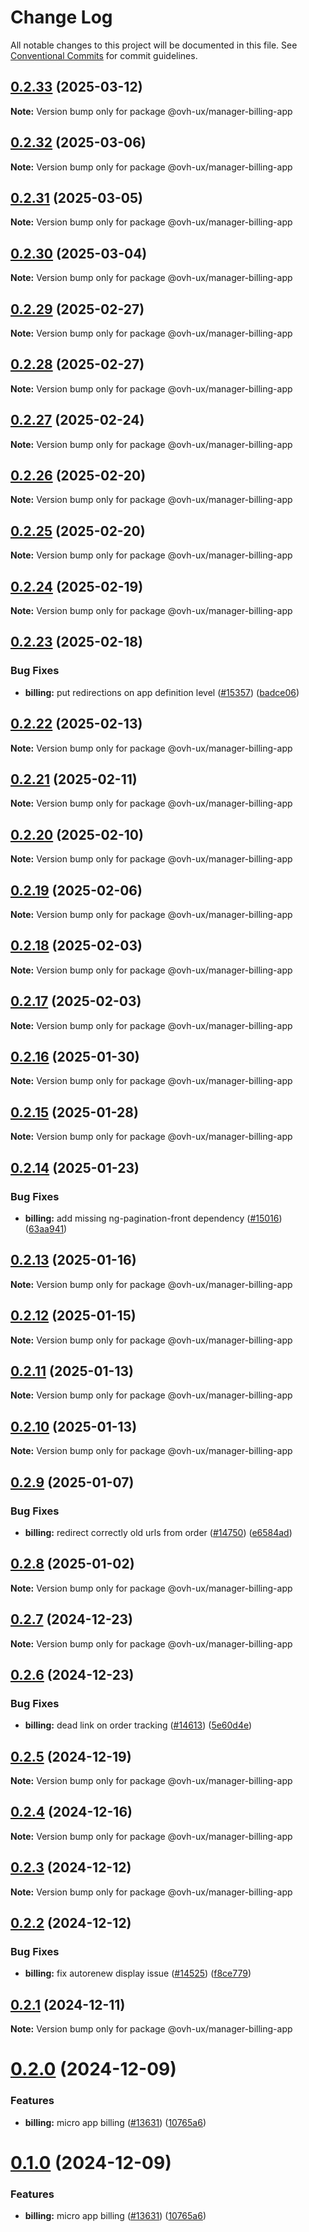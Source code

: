 # Change Log

All notable changes to this project will be documented in this file.
See [Conventional Commits](https://conventionalcommits.org) for commit guidelines.

## [0.2.33](https://github.com/ovh/manager/compare/@ovh-ux/manager-billing-app@0.2.32...@ovh-ux/manager-billing-app@0.2.33) (2025-03-12)

**Note:** Version bump only for package @ovh-ux/manager-billing-app





## [0.2.32](https://github.com/ovh/manager/compare/@ovh-ux/manager-billing-app@0.2.31...@ovh-ux/manager-billing-app@0.2.32) (2025-03-06)

**Note:** Version bump only for package @ovh-ux/manager-billing-app





## [0.2.31](https://github.com/ovh/manager/compare/@ovh-ux/manager-billing-app@0.2.30...@ovh-ux/manager-billing-app@0.2.31) (2025-03-05)

**Note:** Version bump only for package @ovh-ux/manager-billing-app





## [0.2.30](https://github.com/ovh/manager/compare/@ovh-ux/manager-billing-app@0.2.29...@ovh-ux/manager-billing-app@0.2.30) (2025-03-04)

**Note:** Version bump only for package @ovh-ux/manager-billing-app





## [0.2.29](https://github.com/ovh/manager/compare/@ovh-ux/manager-billing-app@0.2.28...@ovh-ux/manager-billing-app@0.2.29) (2025-02-27)

**Note:** Version bump only for package @ovh-ux/manager-billing-app





## [0.2.28](https://github.com/ovh/manager/compare/@ovh-ux/manager-billing-app@0.2.27...@ovh-ux/manager-billing-app@0.2.28) (2025-02-27)

**Note:** Version bump only for package @ovh-ux/manager-billing-app





## [0.2.27](https://github.com/ovh/manager/compare/@ovh-ux/manager-billing-app@0.2.26...@ovh-ux/manager-billing-app@0.2.27) (2025-02-24)

**Note:** Version bump only for package @ovh-ux/manager-billing-app





## [0.2.26](https://github.com/ovh/manager/compare/@ovh-ux/manager-billing-app@0.2.25...@ovh-ux/manager-billing-app@0.2.26) (2025-02-20)

**Note:** Version bump only for package @ovh-ux/manager-billing-app





## [0.2.25](https://github.com/ovh/manager/compare/@ovh-ux/manager-billing-app@0.2.24...@ovh-ux/manager-billing-app@0.2.25) (2025-02-20)

**Note:** Version bump only for package @ovh-ux/manager-billing-app





## [0.2.24](https://github.com/ovh/manager/compare/@ovh-ux/manager-billing-app@0.2.23...@ovh-ux/manager-billing-app@0.2.24) (2025-02-19)

**Note:** Version bump only for package @ovh-ux/manager-billing-app





## [0.2.23](https://github.com/ovh/manager/compare/@ovh-ux/manager-billing-app@0.2.22...@ovh-ux/manager-billing-app@0.2.23) (2025-02-18)


### Bug Fixes

* **billing:** put redirections on app definition level ([#15357](https://github.com/ovh/manager/issues/15357)) ([badce06](https://github.com/ovh/manager/commit/badce06aad331ac563c5121cd94f16ea020c1114))





## [0.2.22](https://github.com/ovh/manager/compare/@ovh-ux/manager-billing-app@0.2.21...@ovh-ux/manager-billing-app@0.2.22) (2025-02-13)

**Note:** Version bump only for package @ovh-ux/manager-billing-app





## [0.2.21](https://github.com/ovh/manager/compare/@ovh-ux/manager-billing-app@0.2.20...@ovh-ux/manager-billing-app@0.2.21) (2025-02-11)

**Note:** Version bump only for package @ovh-ux/manager-billing-app





## [0.2.20](https://github.com/ovh/manager/compare/@ovh-ux/manager-billing-app@0.2.19...@ovh-ux/manager-billing-app@0.2.20) (2025-02-10)

**Note:** Version bump only for package @ovh-ux/manager-billing-app





## [0.2.19](https://github.com/ovh/manager/compare/@ovh-ux/manager-billing-app@0.2.18...@ovh-ux/manager-billing-app@0.2.19) (2025-02-06)

**Note:** Version bump only for package @ovh-ux/manager-billing-app





## [0.2.18](https://github.com/ovh/manager/compare/@ovh-ux/manager-billing-app@0.2.17...@ovh-ux/manager-billing-app@0.2.18) (2025-02-03)

**Note:** Version bump only for package @ovh-ux/manager-billing-app





## [0.2.17](https://github.com/ovh/manager/compare/@ovh-ux/manager-billing-app@0.2.16...@ovh-ux/manager-billing-app@0.2.17) (2025-02-03)

**Note:** Version bump only for package @ovh-ux/manager-billing-app





## [0.2.16](https://github.com/ovh/manager/compare/@ovh-ux/manager-billing-app@0.2.15...@ovh-ux/manager-billing-app@0.2.16) (2025-01-30)

**Note:** Version bump only for package @ovh-ux/manager-billing-app





## [0.2.15](https://github.com/ovh/manager/compare/@ovh-ux/manager-billing-app@0.2.14...@ovh-ux/manager-billing-app@0.2.15) (2025-01-28)

**Note:** Version bump only for package @ovh-ux/manager-billing-app





## [0.2.14](https://github.com/ovh/manager/compare/@ovh-ux/manager-billing-app@0.2.13...@ovh-ux/manager-billing-app@0.2.14) (2025-01-23)


### Bug Fixes

* **billing:** add missing ng-pagination-front dependency ([#15016](https://github.com/ovh/manager/issues/15016)) ([63aa941](https://github.com/ovh/manager/commit/63aa941073bfdec51b9eb186c92fa3f8e76a0c85))





## [0.2.13](https://github.com/ovh/manager/compare/@ovh-ux/manager-billing-app@0.2.12...@ovh-ux/manager-billing-app@0.2.13) (2025-01-16)

**Note:** Version bump only for package @ovh-ux/manager-billing-app





## [0.2.12](https://github.com/ovh/manager/compare/@ovh-ux/manager-billing-app@0.2.11...@ovh-ux/manager-billing-app@0.2.12) (2025-01-15)

**Note:** Version bump only for package @ovh-ux/manager-billing-app





## [0.2.11](https://github.com/ovh/manager/compare/@ovh-ux/manager-billing-app@0.2.10...@ovh-ux/manager-billing-app@0.2.11) (2025-01-13)

**Note:** Version bump only for package @ovh-ux/manager-billing-app





## [0.2.10](https://github.com/ovh/manager/compare/@ovh-ux/manager-billing-app@0.2.9...@ovh-ux/manager-billing-app@0.2.10) (2025-01-13)

**Note:** Version bump only for package @ovh-ux/manager-billing-app





## [0.2.9](https://github.com/ovh/manager/compare/@ovh-ux/manager-billing-app@0.2.8...@ovh-ux/manager-billing-app@0.2.9) (2025-01-07)


### Bug Fixes

* **billing:** redirect correctly old urls from order ([#14750](https://github.com/ovh/manager/issues/14750)) ([e6584ad](https://github.com/ovh/manager/commit/e6584ada69e3c8d136f0ea62fdde7002dc9c7059))





## [0.2.8](https://github.com/ovh/manager/compare/@ovh-ux/manager-billing-app@0.2.7...@ovh-ux/manager-billing-app@0.2.8) (2025-01-02)

**Note:** Version bump only for package @ovh-ux/manager-billing-app





## [0.2.7](https://github.com/ovh/manager/compare/@ovh-ux/manager-billing-app@0.2.6...@ovh-ux/manager-billing-app@0.2.7) (2024-12-23)

**Note:** Version bump only for package @ovh-ux/manager-billing-app





## [0.2.6](https://github.com/ovh/manager/compare/@ovh-ux/manager-billing-app@0.2.5...@ovh-ux/manager-billing-app@0.2.6) (2024-12-23)


### Bug Fixes

* **billing:** dead link on order tracking ([#14613](https://github.com/ovh/manager/issues/14613)) ([5e60d4e](https://github.com/ovh/manager/commit/5e60d4e77661f249252a2e4de32c6b18ff7c6838))





## [0.2.5](https://github.com/ovh/manager/compare/@ovh-ux/manager-billing-app@0.2.4...@ovh-ux/manager-billing-app@0.2.5) (2024-12-19)

**Note:** Version bump only for package @ovh-ux/manager-billing-app





## [0.2.4](https://github.com/ovh/manager/compare/@ovh-ux/manager-billing-app@0.2.3...@ovh-ux/manager-billing-app@0.2.4) (2024-12-16)

**Note:** Version bump only for package @ovh-ux/manager-billing-app





## [0.2.3](https://github.com/ovh/manager/compare/@ovh-ux/manager-billing-app@0.2.2...@ovh-ux/manager-billing-app@0.2.3) (2024-12-12)

**Note:** Version bump only for package @ovh-ux/manager-billing-app





## [0.2.2](https://github.com/ovh/manager/compare/@ovh-ux/manager-billing-app@0.2.1...@ovh-ux/manager-billing-app@0.2.2) (2024-12-12)


### Bug Fixes

* **billing:** fix autorenew display issue ([#14525](https://github.com/ovh/manager/issues/14525)) ([f8ce779](https://github.com/ovh/manager/commit/f8ce77915a06cbc7e876d2649f5d17ced23c4580))





## [0.2.1](https://github.com/ovh/manager/compare/@ovh-ux/manager-billing-app@0.2.0...@ovh-ux/manager-billing-app@0.2.1) (2024-12-11)

**Note:** Version bump only for package @ovh-ux/manager-billing-app





# [0.2.0](https://github.com/ovh/manager/compare/@ovh-ux/manager-billing-app@0.1.0...@ovh-ux/manager-billing-app@0.2.0) (2024-12-09)


### Features

* **billing:** micro app billing ([#13631](https://github.com/ovh/manager/issues/13631)) ([10765a6](https://github.com/ovh/manager/commit/10765a6f2747cd2ea4080b7b374d797541402197))





# [0.1.0](https://github.com/ovh/manager/compare/@ovh-ux/manager-billing-app@0.0.0...@ovh-ux/manager-billing-app@0.1.0) (2024-12-09)


### Features

* **billing:** micro app billing ([#13631](https://github.com/ovh/manager/issues/13631)) ([10765a6](https://github.com/ovh/manager/commit/10765a6f2747cd2ea4080b7b374d797541402197))

